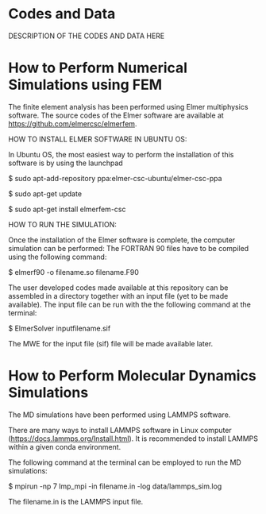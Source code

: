# Codes and Data 

DESCRIPTION OF THE CODES AND DATA HERE

# How to Perform Numerical Simulations using FEM

The finite element analysis has been performed using Elmer multiphysics software. The source codes of the Elmer software are available at https://github.com/elmercsc/elmerfem.

HOW TO INSTALL ELMER SOFTWARE IN UBUNTU OS:

In Ubuntu OS, the most easiest way to perform the installation of this software is by using the launchpad

$ sudo apt-add-repository ppa:elmer-csc-ubuntu/elmer-csc-ppa

$ sudo apt-get update

$ sudo apt-get install elmerfem-csc

HOW TO RUN THE SIMULATION:

Once the installation of the Elmer software is complete, the computer simulation can be performed:
The FORTRAN 90 files have to be compiled using the following command:

$ elmerf90 -o filename.so filename.F90

The user developed codes made available at this repository can be assembled in a directory together with an input file (yet to be made available). The input file can be run with the the following command at the terminal:

$ ElmerSolver inputfilename.sif


The MWE for the input file (sif) file will be made available later.


# How to Perform Molecular Dynamics Simulations

The MD simulations have been performed using LAMMPS software. 

There are many ways to install LAMMPS software in Linux computer (https://docs.lammps.org/Install.html). 
It is recommended to install LAMMPS within a given conda environment. 

The following command at the terminal can be employed to run the MD simulations:

$ mpirun -np 7 lmp_mpi -in  filename.in -log data/lammps_sim.log 

The filename.in is the LAMMPS input file. 






